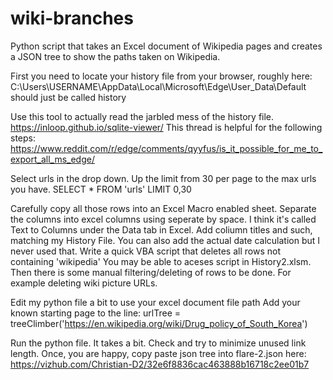 # wiki-branches
Python script that takes an Excel document of Wikipedia pages and creates a JSON tree to show the paths taken on Wikipedia. 


First you need to locate your history file from your browser, roughly here:
C:\Users\USERNAME\AppData\Local\Microsoft\Edge\User_Data\Default should just be called history

Use this tool to actually read the jarbled mess of the history file.
https://inloop.github.io/sqlite-viewer/
This thread is helpful for the following steps:
https://www.reddit.com/r/edge/comments/qyyfus/is_it_possible_for_me_to_export_all_ms_edge/

Select urls in the drop down.
Up the limit from 30 per page to the max urls you have.
SELECT * FROM 'urls' LIMIT 0,30

Carefully copy all those rows into an Excel Macro enabled sheet. 
Separate the columns into excel columns using seperate by space. I think it's called Text to Columns under the Data tab in Excel.
Add coliumn titles and such, matching my History File.
You can also add the actual date calculation but I never used that.
Write a quick VBA script that deletes all rows not containing 'wikipedia'
You may be able to aceses script in History2.xlsm.
Then there is some manual filtering/deleting of rows to be done. For example deleting wiki picture URLs.

Edit my python file a bit to use your excel document file path
Add your known starting page to the line: urlTree = treeClimber('https://en.wikipedia.org/wiki/Drug_policy_of_South_Korea')

Run the python file. It takes a bit. Check and try to minimize unused link length.
Once, you are happy, copy paste json tree into flare-2.json here:
https://vizhub.com/Christian-D2/32e6f8836cac463888b16718c2ee01b7
